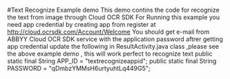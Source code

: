 #Text Recognize Example demo
This demo contins the code for recognize the text from image through Cloud OCR SDK
For Running this example you need app credential by creating app from register at http://cloud.ocrsdk.com/Account/Welcome 
You should get e-mail from ABBYY Cloud OCR SDK service with the application password
aftrer getting app credential update the following in ResultActivity.java class ,please see the above example demo , this will work perfect to recognize text
public static final String APP_ID  = "textrecognizeappid";
public static final String PASSWORD  = "qDmbzYMMsH6urtyuhtLq449G5";
